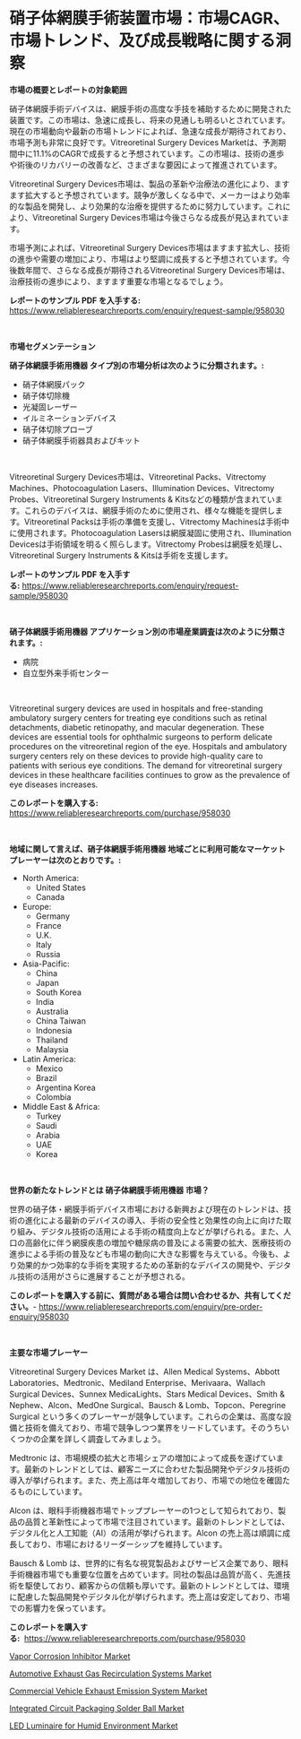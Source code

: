 <p><h1>硝子体網膜手術装置市場：市場CAGR、市場トレンド、及び成長戦略に関する洞察</h1></p><p><strong>市場の概要とレポートの対象範囲</strong></p>
<p><p>硝子体網膜手術デバイスは、網膜手術の高度な手技を補助するために開発された装置です。この市場は、急速に成長し、将来の見通しも明るいとされています。現在の市場動向や最新の市場トレンドによれば、急速な成長が期待されており、市場予測も非常に良好です。Vitreoretinal Surgery Devices Marketは、予測期間中に11.1%のCAGRで成長すると予想されています。この市場は、技術の進歩や術後のリカバリーの改善など、さまざまな要因によって推進されています。</p><p>Vitreoretinal Surgery Devices市場は、製品の革新や治療法の進化により、ますます拡大すると予想されています。競争が激しくなる中で、メーカーはより効率的な製品を開発し、より効果的な治療を提供するために努力しています。これにより、Vitreoretinal Surgery Devices市場は今後さらなる成長が見込まれています。</p><p>市場予測によれば、Vitreoretinal Surgery Devices市場はますます拡大し、技術の進歩や需要の増加により、市場はより堅調に成長すると予想されています。今後数年間で、さらなる成長が期待されるVitreoretinal Surgery Devices市場は、治療技術の進歩により、ますます重要な市場となるでしょう。</p></p>
<p><strong>レポートのサンプル PDF を入手する:</strong> <a href="https://www.reliableresearchreports.com/enquiry/request-sample/958030">https://www.reliableresearchreports.com/enquiry/request-sample/958030</a></p>
<p>&nbsp;</p>
<p><strong>市場セグメンテーション</strong></p>
<p><strong>硝子体網膜手術用機器 タイプ別の市場分析は次のように分類されます。:</strong></p>
<p><ul><li>硝子体網膜パック</li><li>硝子体切除機</li><li>光凝固レーザー</li><li>イルミネーションデバイス</li><li>硝子体切除プローブ</li><li>硝子体網膜手術器具およびキット</li></ul></p>
<p>&nbsp;</p>
<p><p>Vitreoretinal Surgery Devices市場は、Vitreoretinal Packs、Vitrectomy Machines、Photocoagulation Lasers、Illumination Devices、Vitrectomy Probes、Vitreoretinal Surgery Instruments & Kitsなどの種類が含まれています。これらのデバイスは、網膜手術のために使用され、様々な機能を提供します。Vitreoretinal Packsは手術の準備を支援し、Vitrectomy Machinesは手術中に使用されます。Photocoagulation Lasersは網膜凝固に使用され、Illumination Devicesは手術領域を明るく照らします。Vitrectomy Probesは網膜を処理し、Vitreoretinal Surgery Instruments & Kitsは手術を支援します。</p></p>
<p><strong>レポートのサンプル PDF を入手する:</strong>&nbsp;<a href="https://www.reliableresearchreports.com/enquiry/request-sample/958030">https://www.reliableresearchreports.com/enquiry/request-sample/958030</a></p>
<p>&nbsp;</p>
<p><strong> 硝子体網膜手術用機器 アプリケーション別の市場産業調査は次のように分類されます。:</strong></p>
<p><ul><li>病院</li><li>自立型外来手術センター</li></ul></p>
<p>&nbsp;</p>
<p><p>Vitreoretinal surgery devices are used in hospitals and free-standing ambulatory surgery centers for treating eye conditions such as retinal detachments, diabetic retinopathy, and macular degeneration. These devices are essential tools for ophthalmic surgeons to perform delicate procedures on the vitreoretinal region of the eye. Hospitals and ambulatory surgery centers rely on these devices to provide high-quality care to patients with serious eye conditions. The demand for vitreoretinal surgery devices in these healthcare facilities continues to grow as the prevalence of eye diseases increases.</p></p>
<p><strong>このレポートを購入する:</strong>&nbsp; <a href="https://www.reliableresearchreports.com/purchase/958030">https://www.reliableresearchreports.com/purchase/958030</a></p>
<p>&nbsp;</p>
<p><strong>地域に関して言えば、硝子体網膜手術用機器 地域ごとに利用可能なマーケットプレーヤーは次のとおりです。:</strong></p>
<p><ul>
    <li>
        North America:
        <ul>
            <li>United States</li>
            <li>Canada</li>
        </ul>
    </li>
    <li>
        Europe:
        <ul>
            <li>Germany</li>
            <li>France</li>
            <li>U.K.</li>
            <li>Italy</li>
            <li>Russia</li>
        </ul>
    </li>
    <li>
        Asia-Pacific:
        <ul>
            <li>China</li>
            <li>Japan</li>
            <li>South Korea</li>
            <li>India</li>
            <li>Australia</li>
            <li>China Taiwan</li>
            <li>Indonesia</li>
            <li>Thailand</li>
            <li>Malaysia</li>
        </ul>
    </li>
    <li>
        Latin America:
        <ul>
            <li>Mexico</li>
            <li>Brazil</li>
            <li>Argentina Korea</li>
            <li>Colombia</li>
        </ul>
    </li>
    <li>
        Middle East & Africa:
        <ul>
            <li>Turkey</li>
            <li>Saudi</li>
            <li>Arabia</li>
            <li>UAE</li>
            <li>Korea</li>
        </ul>
    </li>
    </ul></p>
<p>&nbsp;</p>
<p><strong>世界の新たなトレンドとは 硝子体網膜手術用機器 市場？</strong></p>
<p><p>世界の硝子体・網膜手術デバイス市場における新興および現在のトレンドは、技術の進化による最新のデバイスの導入、手術の安全性と効果性の向上に向けた取り組み、デジタル技術の活用による手術の精度向上などが挙げられる。また、人口の高齢化に伴う網膜疾患の増加や糖尿病の普及による需要の拡大、医療技術の進歩による手術の普及なども市場の動向に大きな影響を与えている。今後も、より効果的かつ効率的な手術を実現するための革新的なデバイスの開発や、デジタル技術の活用がさらに進展することが予想される。</p></p>
<p><strong>このレポートを購入する前に、質問がある場合は問い合わせるか、共有してください。</strong>- <a href="https://www.reliableresearchreports.com/enquiry/pre-order-enquiry/958030">https://www.reliableresearchreports.com/enquiry/pre-order-enquiry/958030</a></p>
<p>&nbsp;</p>
<p><strong>主要な市場プレーヤー</strong></p>
<p><p>Vitreoretinal Surgery Devices Market は、Allen Medical Systems、Abbott Laboratories、Medtronic、Mediland Enterprise、Merivaara、Wallach Surgical Devices、Sunnex MedicaLights、Stars Medical Devices、Smith & Nephew、Alcon、MedOne Surgical、Bausch & Lomb、Topcon、Peregrine Surgical という多くのプレーヤーが競争しています。これらの企業は、高度な設備と技術を備えており、市場で競争しつつ業界をリードしています。そのうちいくつかの企業を詳しく調査してみましょう。</p><p>Medtronic は、市場規模の拡大と市場シェアの増加によって成長を遂げています。最新のトレンドとしては、顧客ニーズに合わせた製品開発やデジタル技術の導入が挙げられます。また、売上高は年々増加しており、市場での地位を確固たるものにしています。</p><p>Alcon は、眼科手術機器市場でトッププレーヤーの1つとして知られており、製品の品質と革新性によって市場で注目されています。最新のトレンドとしては、デジタル化と人工知能（AI）の活用が挙げられます。Alcon の売上高は順調に成長しており、市場におけるリーダーシップを維持しています。</p><p>Bausch & Lomb は、世界的に有名な視覚製品およびサービス企業であり、眼科手術機器市場でも重要な位置を占めています。同社の製品は品質が高く、先進技術を駆使しており、顧客からの信頼も厚いです。最新のトレンドとしては、環境に配慮した製品開発やデジタル化が挙げられます。売上高は安定しており、市場での影響力を保っています。</p></p>
<p><strong>このレポートを購入する:</strong>&nbsp;&nbsp;<a href="https://www.reliableresearchreports.com/purchase/958030">https://www.reliableresearchreports.com/purchase/958030</a></p>
<p><p><a href="https://github.com/Angelnienowdseej3e45z3p8c/Market-Research-Report-List-1/blob/main/vapor-corrosion-inhibitor-market.md">Vapor Corrosion Inhibitor Market</a></p><p><a href="https://boundless-drawbridge-702.notion.site/Global-Automotive-Exhaust-Gas-Recirculation-Systems-Market-by-Types-Applications-and-Major-Players-904b6964e9bb44a58a4117e14fe08bee">Automotive Exhaust Gas Recirculation Systems Market</a></p><p><a href="https://natural-crush-b99.notion.site/Commercial-Vehicle-Exhaust-Emission-System-Market-Analysis-and-Market-Size-Global-Industry-Overview-eb0ba0c150034662922f080bfae13473">Commercial Vehicle Exhaust Emission System Market</a></p><p><a href="https://view.publitas.com/reportprime-1/integrated-circuit-packaging-solder-ball-market-furnish-information-about-market-size-market-share-market-dynamics-and-projections-spanning-from-2024-to-2031/">Integrated Circuit Packaging Solder Ball Market</a></p><p><a href="https://view.publitas.com/reportprime-1/led-luminaire-for-humid-environment-market-growth-market-trends-covid-19-impact-and-forecasts-for-period-from-2024-2031/">LED Luminaire for Humid Environment Market</a></p></p>